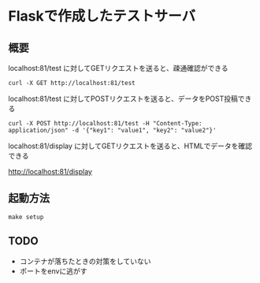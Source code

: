 # Flaskで作成したテストサーバ

## 概要
localhost:81/test に対してGETリクエストを送ると、疎通確認ができる  
```shell
curl -X GET http://localhost:81/test
```
localhost:81/test に対してPOSTリクエストを送ると、データをPOST投稿できる  
```shell
curl -X POST http://localhost:81/test -H "Content-Type: application/json" -d '{"key1": "value1", "key2": "value2"}'
```
localhost:81/display に対してGETリクエストを送ると、HTMLでデータを確認できる

[http://localhost:81/display](http://localhost:81/display)

## 起動方法
```shell
make setup
```

## TODO
- コンテナが落ちたときの対策をしていない
- ポートをenvに逃がす
